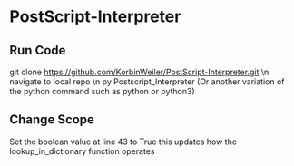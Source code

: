 # PostScript-Interpreter
## Run Code
git clone https://github.com/KorbinWeiler/PostScript-Interpreter.git \n
navigate to local repo \n
py Postscript_Interpreter (Or another variation of the python command such as python or python3)
## Change Scope
Set the boolean value at line 43 to True
this updates how the lookup_in_dictionary function operates
